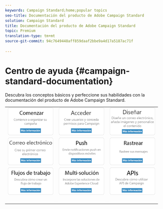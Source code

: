 ```yaml
---
keywords: Campaign Standard;home;popular topics
seo-title: Documentación del producto de Adobe Campaign Standard
solution: Campaign Standard
title: Documentación del producto de Adobe Campaign Standard
topic: Premium
translation-type: tm+mt
source-git-commit: 94c7649448aff859daaf2bbe9a4d17a5187ac71f

---
```



# Centro de ayuda {#campaign-standard-documentation}

Descubra los conceptos básicos y perfeccione sus habilidades con la documentación del producto de Adobe Campaign Standard.

|  |  |  |
|:---:|:---:|:---:|
| [![imagen](/help/assets/start-400.png)](/help/start/using/campaign-orchestration.md) | [![imagen](/help/assets/access-400.png)](/help/administration/using/about-access-management.md) | [![imagen](/help/assets/design-400.png)](/help/designing/using/overview.md) |
| [![imagen](/help/assets/email-400.png)](/help/channels/using/creating-an-email.md) | [![imagen](/help/assets/push-400.png)](/help/channels/using/about-push-notifications.md) | [![imagen](/help/assets/track-400.png)](/help/sending/using/tracking-messages.md) |
| [![imagen](/help/assets/workflows-400.png)](/help/automating/using/building-a-workflow.md) | [![imagen](/help/assets/multi-400.png)](/help/integrating/using/about-campaign-integrations.md) | [![imagen](/help/assets/api-400.png)](https://final-docs.campaign.adobe.com/doc/standard/en/api/ACS_API.html) |
| [![imagen](/help/assets/empty123456791.png)](https://docs.adobe.com/content/help/en/campaign-standard/using/campaign-standard-home.html) | [![imagen](/help/assets/empty123456791.png)](https://docs.adobe.com/content/help/en/campaign-standard/using/campaign-standard-home.html) | [![imagen](/help/assets/empty123456791.png)](https://docs.adobe.com/content/help/en/campaign-standard/using/campaign-standard-home.html) |
